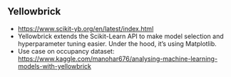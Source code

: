 ## Yellowbrick
* https://www.scikit-yb.org/en/latest/index.html
* Yellowbrick extends the Scikit-Learn API to make model selection and hyperparameter tuning easier. Under the hood, it’s using Matplotlib.
* Use case on occupancy dataset: https://www.kaggle.com/manohar676/analysing-machine-learning-models-with-yellowbrick